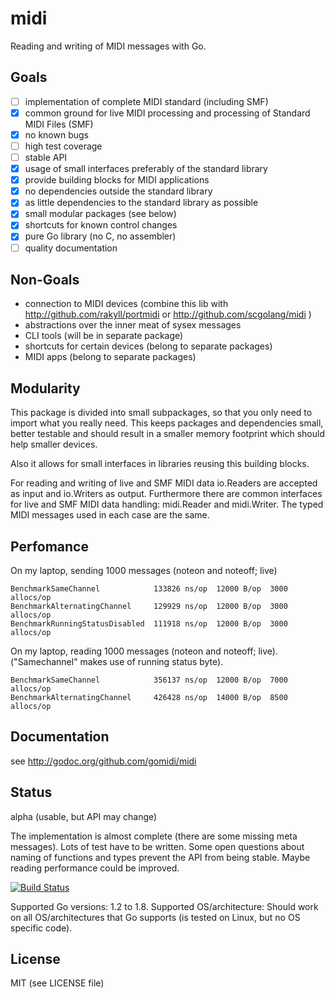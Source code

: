# midi
Reading and writing of MIDI messages with Go.

## Goals

- [ ] implementation of complete MIDI standard (including SMF)
- [x] common ground for live MIDI processing and processing of Standard MIDI Files (SMF)
- [x] no known bugs 
- [ ] high test coverage
- [ ] stable API
- [x] usage of small interfaces preferably of the standard library
- [x] provide building blocks for MIDI applications
- [x] no dependencies outside the standard library
- [x] as little dependencies to the standard library as possible
- [x] small modular packages (see below)
- [x] shortcuts for known control changes
- [x] pure Go library (no C, no assembler) 
- [ ] quality documentation

## Non-Goals

- connection to MIDI devices (combine this lib with http://github.com/rakyll/portmidi or http://github.com/scgolang/midi )
- abstractions over the inner meat of sysex messages
- CLI tools (will be in separate package)
- shortcuts for certain devices (belong to separate packages)
- MIDI apps (belong to separate packages)

## Modularity

This package is divided into small subpackages, so that you only need to import
what you really need. This keeps packages and dependencies small, better testable and should result in a smaller memory footprint which should help smaller devices.

Also it allows for small interfaces in libraries reusing this building blocks.

For reading and writing of live and SMF MIDI data io.Readers are accepted as input and io.Writers as output. Furthermore there are common interfaces for live and SMF MIDI data handling: midi.Reader and midi.Writer. The typed MIDI messages used in each case are the same.

## Perfomance

On my laptop, sending 1000 messages (noteon and noteoff; live)

    BenchmarkSameChannel            133826 ns/op  12000 B/op  3000 allocs/op
    BenchmarkAlternatingChannel     129929 ns/op  12000 B/op  3000 allocs/op
    BenchmarkRunningStatusDisabled  111918 ns/op  12000 B/op  3000 allocs/op

On my laptop, reading 1000 messages (noteon and noteoff; live).
("Samechannel" makes use of running status byte).

    BenchmarkSameChannel            356137 ns/op  12000 B/op  7000 allocs/op
    BenchmarkAlternatingChannel     426428 ns/op  14000 B/op  8500 allocs/op

## Documentation

see http://godoc.org/github.com/gomidi/midi

## Status

alpha (usable, but API may change)

The implementation is almost complete (there are some missing meta messages).
Lots of test have to be written. Some open questions about naming of functions and types prevent the API from being stable. Maybe reading performance could be improved. 

[![Build Status](https://travis-ci.org/gomidi/midi.svg?branch=master)](http://travis-ci.org/gomidi/midi)

Supported Go versions: 1.2 to 1.8.
Supported OS/architecture: Should work on all OS/architectures that Go supports (is tested on Linux, but no OS specific code).

## License

MIT (see LICENSE file) 
